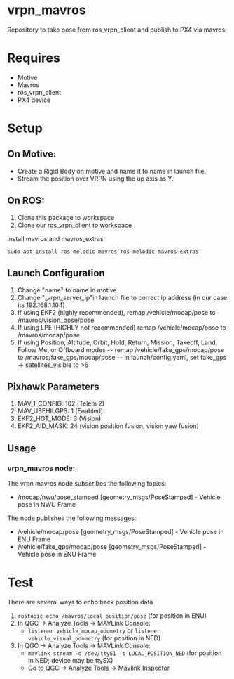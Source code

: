 # vrpn_mavros
Repository to take pose from ros_vrpn_client and publish to PX4 via mavros


# Requires

* Motive
* Mavros
* ros_vrpn_client
* PX4 device

# Setup
## On Motive:

* Create a Rigid Body on motive and name it to name in launch file.
* Stream the position over VRPN using the up axis as Y.


## On ROS:

1. Clone this package to workspace
2. Clone our ros_vrpn_client to workspace

install mavros and mavros_extras
 
```
sudo apt install ros-melodic-mavros ros-melodic-mavros-extras
```
## Launch Configuration
1. Change "name" to name in motive 
2. Change "_vrpn_server_ip"in launch file to correct ip address (in our case its 192.168.1.104)
3. If using EKF2 (highly recommended), remap /vehicle/mocap/pose to /mavros/vision_pose/pose
4. If using LPE (HIGHLY not recommended) remap /vehicle/mocap/pose to /mavros/mocap/pose
5. If using Position, Altitude, Orbit, Hold, Return, Mission, Takeoff, Land, Follow Me, or Offboard modes
-- remap /vehicle/fake_gps/mocap/pose to /mavros/fake_gps/mocap/pose
-- in launch/config.yaml, set fake_gps -> satellites_visible to >6  

## Pixhawk Parameters
1. MAV_1_CONFIG: 102 (Telem 2)
2. MAV_USEHILGPS: 1 (Enabled)
3. EKF2_HGT_MODE: 3 (Vision)
4. EKF2_AID_MASK: 24 (vision position fusion, vision yaw fusion)

## Usage

### vrpn_mavros node:
The vrpn mavros node subscribes the following topics:
 * /mocap/nwu/pose_stamped [geometry_msgs/PoseStamped] - Vehicle pose in NWU Frame

The node publishes the following messages:
* /vehicle/mocap/pose [geometry_msgs/PoseStamped] - Vehicle pose in ENU Frame 
* /vehicle/fake_gps/mocap/pose [geometry_msgs/PoseStamped] - Vehicle pose in ENU Frame 



# Test

There are several ways to echo back position data
1. ```rostopic echo /mavros/local_position/pose``` (for position in ENU) 
2. In QGC -> Analyze Tools -> MAVLink Console:
    - ```listener vehicle_mocap_odometry``` or ```listener vehicle_visual_odometry``` (for position in NED)
3. In QGC -> Analyze Tools -> MAVLink Console:
    - ```mavlink stream -d /dev/ttyS1 -s LOCAL_POSITION_NED``` (for position in NED; device may be ttySX)
    - Go to QGC -> Analyze Tools -> Mavlink Inspector







